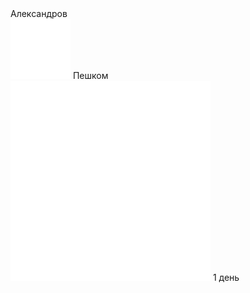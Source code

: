 
<link rel="stylesheet" href="../assets-custom/css/style-markdown.css">
<div class="cover-container" style="background-image: url('aleksandrov.jpg');">
	<div class="cover-text">
		<div class="cover-title">
            Александров
        </div>
		<div class="cover-description">
			<div>
                <img class="cover-icon" src="../assets-custom/icon-footsteps.png" loading="lazy" alt="" />
                <span>Пешком</span>
            </div>
            <div>
                <img class="cover-icon" loading="lazy" src="../assets-custom/icon-time.png" alt=""  />
                <span>1 день</span>
            </div>
		</div>
	</div>
</div>

<div id="map"></div>






<link href="https://api.mapbox.com/mapbox-gl-js/v3.10.0/mapbox-gl.css" rel="stylesheet">
<script src="https://api.mapbox.com/mapbox-gl-js/v3.10.0/mapbox-gl.js"></script>
<script src="https://cdn.jsdelivr.net/npm/js-yaml@4.1.0/dist/js-yaml.min.js"></script>
<script src="../assets-custom/js/cozy-journey.js"></script>
<script>architectMap({
    tracks: [{path: 'posad-hike.gpx'}, {path: 'aleksandrov-hike.gpx'}], 
    points: 'points.yaml',
    zoom: 7.3,
    center: [38.09385, 56.00274],
    fitDuration: 9000
});
</script>
